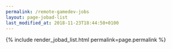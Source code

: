 ```yaml
---
permalink: /remote-gamedev-jobs
layout: page-jobad-list
last_modified_at: 2018-11-23T18:44:50+0100
---
```

{% include render_jobad_list.html permalink=page.permalink %}
